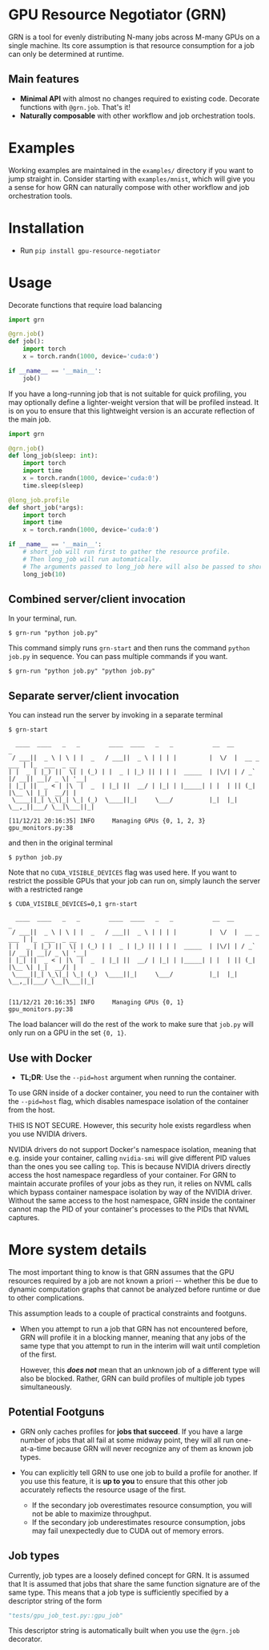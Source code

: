 # GPU Resource Negotiator (GRN)

GRN is a tool for evenly distributing N-many jobs across M-many GPUs on a single machine.
Its core assumption is that resource consumption for a job can only be determined at runtime.

## Main features
- **Minimal API** with almost no changes required to existing code. 
  Decorate functions with `@grn.job`.
  That's it!
- **Naturally composable** with other workflow and job orchestration tools.


# Examples
Working examples are maintained in the `examples/` directory if you want to jump straight in.
Consider starting with `examples/mnist`, which will give you a sense for how GRN can naturally compose with other workflow and job orchestration tools.


# Installation
- Run `pip install gpu-resource-negotiator`


# Usage
Decorate functions that require load balancing
```python
import grn

@grn.job()
def job():
    import torch
    x = torch.randn(1000, device='cuda:0')

if __name__ == '__main__':
    job()
```

If you have a long-running job that is not suitable for quick profiling, you may optionally define a lighter-weight version that will be profiled instead.
It is on you to ensure that this lightweight version is an accurate reflection of the
main job.
```python
import grn

@grn.job()
def long_job(sleep: int):
    import torch
    import time
    x = torch.randn(1000, device='cuda:0')
    time.sleep(sleep)

@long_job.profile
def short_job(*args):
    import torch
    import time
    x = torch.randn(1000, device='cuda:0')

if __name__ == '__main__':
    # short_job will run first to gather the resource profile.
    # Then long_job will run automatically.
    # The arguments passed to long_job here will also be passed to short_job.
    long_job(10)
```

## **Combined server/client invocation**
In your terminal, run.
```shell
$ grn-run "python job.py"
```
This command simply runs `grn-start` and then runs the command `python job.py` in sequence.
You can pass multiple commands if you want.
```shell
$ grn-run "python job.py" "python job.py"
```

## **Separate server/client invocation**
You can instead run the server by invoking in a separate terminal
```shell
$ grn-start

  ____  ____   _   _        ____  ____   _   _           __  __              _              
 / ___||  _ \ | \ | |  _   / ___||  _ \ | | | |         |  \/  |  __ _  ___ | |_  ___  _ __ 
| |  _ | |_) ||  \| | (_) | |  _ | |_) || | | |  _____  | |\/| | / _` |/ __|| __|/ _ \| '__|
| |_| ||  _ < | |\  |  _  | |_| ||  __/ | |_| | |_____| | |  | || (_| |\__ \| |_|  __/| |   
 \____||_| \_\|_| \_| (_)  \____||_|     \___/          |_|  |_| \__,_||___/ \__|\___||_|   

[11/12/21 20:16:35] INFO     Managing GPUs {0, 1, 2, 3}         gpu_monitors.py:38
```
and then in the original terminal
```shell
$ python job.py
```
Note that no `CUDA_VISIBLE_DEVICES` flag was used here.
If you want to restrict the possible GPUs that your job can run on, simply launch the server with a restricted range
```shell
$ CUDA_VISIBLE_DEVICES=0,1 grn-start

  ____  ____   _   _        ____  ____   _   _           __  __              _              
 / ___||  _ \ | \ | |  _   / ___||  _ \ | | | |         |  \/  |  __ _  ___ | |_  ___  _ __ 
| |  _ | |_) ||  \| | (_) | |  _ | |_) || | | |  _____  | |\/| | / _` |/ __|| __|/ _ \| '__|
| |_| ||  _ < | |\  |  _  | |_| ||  __/ | |_| | |_____| | |  | || (_| |\__ \| |_|  __/| |   
 \____||_| \_\|_| \_| (_)  \____||_|     \___/          |_|  |_| \__,_||___/ \__|\___||_|   
                                                                                    

[11/12/21 20:16:35] INFO     Managing GPUs {0, 1}               gpu_monitors.py:38
```
The load balancer will do the rest of the work to make sure that `job.py` will only run on a GPU in the set `{0, 1}`.


## Use with Docker

- **TL;DR**: Use the `--pid=host` argument when running the container.

To use GRN inside of a docker container, you need to run the container with the `--pid=host` flag, which disables namespace isolation of the container from the host.

THIS IS NOT SECURE. However, this security hole exists regardless when you use NVIDIA drivers.

NVIDIA drivers do not support Docker's namespace isolation, meaning that e.g. inside your container, calling `nvidia-smi` will give different PID values than the ones you see calling `top`.
This is because NVIDIA drivers directly access the host namespace regardless of your container.
For GRN to maintain accurate profiles of your jobs as they run, it relies on NVML calls which bypass container namespace isolation by way of the NVIDIA driver.
Without the same access to the host namespace, GRN inside the container cannot map the PID of your container's processes to the PIDs that NVML captures.


# More system details
The most important thing to know is that GRN assumes that the GPU resources required by a job are not known a priori -- whether this be due to dynamic computation graphs that cannot be analyzed before runtime or due to other complications.

This assumption leads to a couple of practical constraints and footguns.

- When you attempt to run a job that GRN has not encountered before, GRN will profile it in a blocking manner, meaning that any jobs of the same type that you attempt to run in the interim will wait until completion of the first.

  However, this ***does not*** mean that an unknown job of a different type will also be blocked.
  Rather, GRN can build profiles of multiple job types simultaneously.

## Potential Footguns
- GRN only caches profiles for **jobs that succeed**.
  If you have a large number of jobs that all fail at some midway point, they will all run one-at-a-time because GRN will never recognize any of them as known job types.
- You can explicitly tell GRN to use one job to build a profile for another. 
  If you use this feature, it is **up to you** to ensure that this other job accurately reflects the resource usage of the first.
  
  - If the secondary job overestimates resource consumption, you will not be able to maximize throughput.
  - If the secondary job underestimates resource consumption, jobs may fail unexpectedly due to CUDA out of memory errors.

## Job types
Currently, job types are a loosely defined concept for GRN.
It is assumed that 
It is assumed that jobs that share the same function signature are of the same type.
This means that a job type is sufficiently specified by a descriptor string of the form
```python
"tests/gpu_job_test.py::gpu_job"
```
This descriptor string is automatically built when you use the `@grn.job` decorator.
